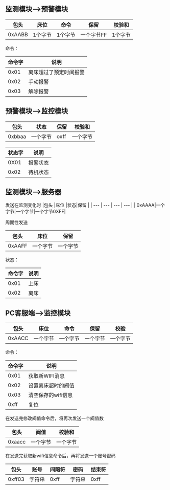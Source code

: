 ## 监测模块-->预警模块

|包头|床位 |命令  |保留 |校验和|
| --- | --- | --- | --- |---|
|0xAABB |1个字节  |1个字节|一个字节FF |1个字节   |

命令：

| 命令字| 说明  |
| --- | --- |
|  0x01 | 离床超过了预定时间报警    |
|  0x02   |手动报警     |
|0x03|解除报警|

## 预警模块-->监控模块

|  包头   |状态     |保留     |校验和     |
| --- | --- | --- | --- |
| 0xbbaa    | 一个字节    |  oxff   |    一个字节 |


|  状态字   |说明     |
| --- | --- |
|  0X01   | 报警状态    |
|  0x02   | 待机状态    |


## 监测模块-->服务器

发送在监测变化时
|包头 |床位  |状态|保留 |
| --- | --- | --- | --- |
| 0xAAAA|一个字节|一个字节|一个字节0XFF|

周期性发送

| 包头    | 床位    |保留     |
| --- | --- | --- |
|  0xAAFF   |一个字节     |一个字节     |

状态：

| 命令字    | 说明    |
| --- | --- |
| 0x01 |上床     |
| 0x02   | 离床    |


## PC客服端-->监控模块

| 包头   |床位     |命令     |保留     |校验     |
| --- | --- | --- | --- | --- |
| 0xAACC   |一个字节| 一个字节    | 一个字节    | 一个字节  |

命令：

|  命令字   |说明     |
| --- | --- |
| 0x01    |     获取新WIFI消息 |
| 0x02    | 设置离床超时的阀值    |
|0x03     |清空保存的wifi信息|
| 0xff    |  复位   |

在发送完修改阀值命令后，将再次发送一个阀值数

| 包头    | 阀值    |校验和     | 
| --- | --- | --- |
| 0xaacc    | 一个字节    |一个字节     |   

在发送完获取新wifi信息命令后，再将发送一个账号密码

|  包头   | 账号    | 间隔符    | 密码    | 结束符    |
| --- | --- | --- | --- | --- |
| 0xff03    |  字符串   | 0xff    |  字符串   |   0xff  |


